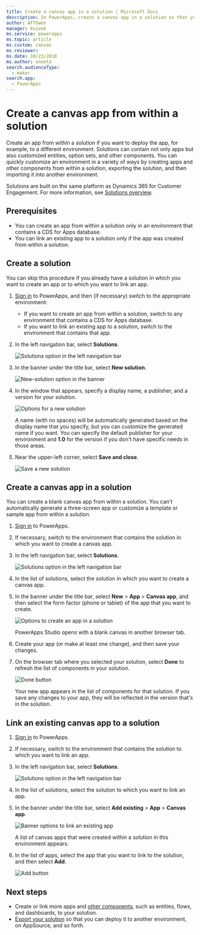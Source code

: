 ```yaml
---
title: Create a canvas app in a solution | Microsoft Docs
description: In PowerApps, create a canvas app in a solution so that you can deploy the app to another environment
author: AFTOwen
manager: kvivek
ms.service: powerapps
ms.topic: article
ms.custom: canvas
ms.reviewer:
ms.date: 10/23/2018
ms.author: anneta
search.audienceType: 
  - maker
search.app: 
  - PowerApps
---
```

# Create a canvas app from within a solution

Create an app from within a solution if you want to deploy the app, for example, to a different environment. Solutions can contain not only apps but also customized entities, option sets, and other components. You can quickly customize an environment in a variety of ways by creating apps and other components from within a solution, exporting the solution, and then importing it into another environment.

Solutions are built on the same platform as Dynamics 365 for Customer Engagement. For more information, see [Solutions overview](../common-data-service/solutions-overview.md).

## Prerequisites

- You can create an app from within a solution only in an environment that contains a CDS for Apps database.
- You can link an existing app to a solution only if the app was created from within a solution.

## Create a solution

You can skip this procedure if you already have a solution in which you want to create an app or to which you want to link an app.

1. [Sign in](https://web.powerapps.com?utm_source=padocs&utm_medium=linkinadoc&utm_campaign=referralsfromdoc) to PowerApps, and then (if necessary) switch to the appropriate environment:

    - If you want to create an app from within a solution, switch to any environment that contains a CDS for Apps database.
    - If you want to link an existing app to a solution, switch to the environment that contains that app.

1. In the left navigation bar, select **Solutions**.

    ![Solutions option in the left navigation bar](./media/add-app-solution/left-nav.png)

1. In the banner under the title bar, select **New solution**.

    ![New-solution option in the banner](./media/add-app-solution/banner-new-solution.png)

1. In the window that appears, specify a display name, a publisher, and a version for your solution.

    ![Options for a new solution](./media/add-app-solution/configure-new-solution.png)

    A name (with no spaces) will be automatically generated based on the display name that you specify, but you can customize the generated name if you want. You can specify the default publisher for your environment and **1.0** for the version if you don't have specific needs in those areas.

1. Near the upper-left corner, select **Save and close**.

    ![Save a new solution](./media/add-app-solution/save-new-solution.png)

## Create a canvas app in a solution

You can create a blank canvas app from within a solution. You can't automatically generate a three-screen app or customize a template or sample app from within a solution.

1. [Sign in](https://web.powerapps.com?utm_source=padocs&utm_medium=linkinadoc&utm_campaign=referralsfromdoc) to PowerApps.

1. If necessary, switch to the environment that contains the solution in which you want to create a canvas app.

1. In the left navigation bar, select **Solutions**.

    ![Solutions option in the left navigation bar](./media/add-app-solution/left-nav.png)

1. In the list of solutions, select the solution in which you want to create a canvas app.

1. In the banner under the title bar, select **New** > **App** > **Canvas app**, and then select the form factor (phone or tablet) of the app that you want to create.

    ![Options to create an app in a solution](./media/add-app-solution/new-option.png)

    PowerApps Studio opens with a blank canvas in another browser tab.

1. Create your app (or make at least one change), and then save your changes.

1. On the browser tab where you selected your solution, select **Done** to refresh the list of components in your solution.

    ![Done button](./media/add-app-solution/done-button.png)

    Your new app appears in the list of components for that solution. If you save any changes to your app, they will be reflected in the version that's in the solution.

## Link an existing canvas app to a solution

1. [Sign in](https://web.powerapps.com?utm_source=padocs&utm_medium=linkinadoc&utm_campaign=referralsfromdoc) to PowerApps.

1. If necessary, switch to the environment that contains the solution to which you want to link an app.

1. In the left navigation bar, select **Solutions**.

    ![Solutions option in the left navigation bar](./media/add-app-solution/left-nav.png)

1. In the list of solutions, select the solution to which you want to link an app.

1. In the banner under the title bar, select **Add existing** > **App** > **Canvas app**.

    ![Banner options to link an existing app](./media/add-app-solution/add-existing.png)

    A list of canvas apps that were created within a solution in this environment appears.

1. In the list of apps, select the app that you want to link to the solution, and then select **Add**.

    ![Add button](./media/add-app-solution/add-button.png)

## Next steps

- Create or link more apps and [other components](../common-data-service/use-solution-explorer.md#create-component-in-a-solution), such as entities, flows, and dashboards, to your solution.
- [Export your solution](../common-data-service/import-update-export-solutions.md#export-solutions) so that you can deploy it to another environment, on AppSource, and so forth.